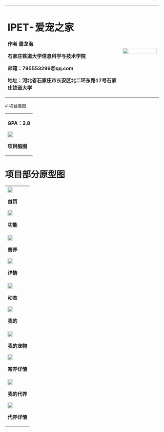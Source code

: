 <table border="0">
  <tr>
    <td width="75%">
      <h1>IPET-爱宠之家</h1>
      <p><b>作者 周龙海</b></p>
      <p><b>石家庄铁道大学信息科学与技术学院</b></p>
      <p><b>邮箱：785553299@qq.com</b></p>
      <p><b>地址：河北省石家庄市长安区北二环东路17号石家庄铁道大学</b></p>
    </td>
    <td width="25%">
      <img src="/IPET.png" width="100%">
    </td>
  </tr>
</table>
# 项目脑图
<table border="0">
  <tr>
    <td width="100%">
      <p><b>GPA：2.8</b></p>
      <img src="/xmind.png" width="50%">
      <p><b>项目脑图</b></p>
    </td>
  </tr>
</table>

# 项目部分原型图
<table border="0">
  <tr>
    <td width="100%">
      <img src="/1_首页.png.jpg" width="50%">
      <p><b>首页</b></p>
      <img src="/2_功能.png" width="50%">
      <p><b>功能</b></p>
    </td>
  </tr>
  <tr>
    <td width="100%">
      <img src="/2-1_寄养.png" width="50%">
      <p><b>寄养</b></p>
      <img src="/2-1-1_详情.png" width="50%">
      <p><b>详情</b></p>
    </td>
  </tr>
  <tr>
    <td width="100%">
      <img src="/4_动态.png" width="50%">
      <p><b>动态</b></p>
      <img src="/5_我的.png" width="50%">
      <p><b>我的</b></p>
    </td>
  </tr>
  <tr>
    <td width="100%">
      <img src="/5-1_我的宠物.png" width="50%">
      <p><b>我的宠物</b></p>
      <img src="/5-1-1_寄养详情.png" width="50%">
      <p><b>寄养详情</b></p>
    </td>
  </tr>
  <tr>
    <td width="100%">
      <img src="/5-2_我的代养.png" width="50%">
      <p><b>我的代养</b></p>
      <img src="/5-2-1_代养详情.png" width="50%">
      <p><b>代养详情</b></p>
    </td>
  </tr>
</table>
